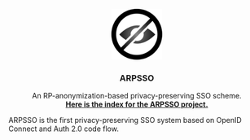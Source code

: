 <br />
<div align="center">
  <a href="https://arpsso.live/">
    <picture>
      <source media="(prefers-color-scheme: dark)" srcset="./icon-dark.svg">
      <source media="(prefers-color-scheme: light)" srcset="./icon-light.svg">
      <img width="100" src="./icon-light.svg">
    </picture>
    <br/>
  </a>
  <h3 align="center">ARPSSO</h3>
  <p align="center">
    An RP-anonymization-based privacy-preserving SSO scheme.
    <br />
    <a href="https://github.com/ARPSSO/ARPSSO"><strong> Here is the index for the ARPSSO project.</strong></a>

  </p>
</div>

ARPSSO is the first privacy-preserving SSO system based on OpenID Connect and Auth 2.0 code flow.